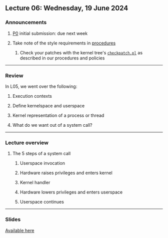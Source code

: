 ## Lecture 06: Wednesday, 19 June 2024

### Announcements

1. [P0](/assignments/P0.md) initial submission: due next week

1. Take note of the style requirements in
[procedures](/procedures.md) 

    1. Check your patches with the kernel tree's
[`checkpatch.pl`](https://raw.githubusercontent.com/torvalds/linux/master/scripts/checkpatch.pl)
as described in our procedures and policies

---

### Review

In L05, we  went over the following:

1. Execution contexts

1. Define kernelspace and userspace

1. Kernel representation of a process or thread

1. What do we want out of a system call?

---

### Lecture overview

1. The 5 steps of a system call

    1. Userspace invocation

    1. Hardware raises privileges and enters kernel

    1. Kernel handler

    1. Hardware lowers privileges and enters userspace

    1. Userspace continues

---

### Slides

[Available here](/slides/syscalls.html)
